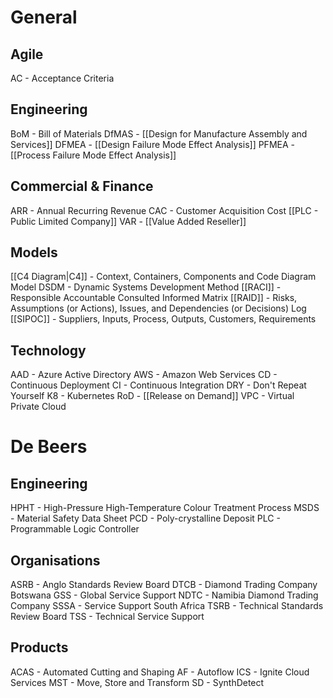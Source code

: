 # General
## Agile
AC - Acceptance Criteria
## Engineering
BoM - Bill of Materials
DfMAS - [[Design for Manufacture Assembly and Services]]
DFMEA - [[Design Failure Mode Effect Analysis]]
PFMEA - [[Process Failure Mode Effect Analysis]]
## Commercial & Finance
ARR - Annual Recurring Revenue
CAC - Customer Acquisition Cost
[[PLC - Public Limited Company]]
VAR - [[Value Added Reseller]]
## Models
[[C4  Diagram|C4]] - Context, Containers, Components and Code Diagram Model
DSDM - Dynamic Systems Development Method
[[RACI]] - Responsible Accountable Consulted Informed Matrix
[[RAID]] - Risks, Assumptions (or Actions), Issues, and Dependencies (or Decisions) Log
[[SIPOC]] - Suppliers, Inputs, Process, Outputs, Customers, Requirements
## Technology
AAD - Azure Active Directory
AWS - Amazon Web Services
CD - Continuous Deployment
CI - Continuous Integration
DRY - Don't Repeat Yourself
K8 - Kubernetes
RoD - [[Release on Demand]]
VPC - Virtual Private Cloud

# De Beers
## Engineering
HPHT - High-Pressure High-Temperature Colour Treatment Process
MSDS - Material Safety Data Sheet
PCD - Poly-crystalline Deposit
PLC - Programmable Logic Controller
## Organisations
ASRB - Anglo Standards Review Board
DTCB - Diamond Trading Company Botswana
GSS - Global Service Support
NDTC - Namibia Diamond Trading Company
SSSA - Service Support South Africa
TSRB - Technical Standards Review Board
TSS - Technical Service Support
## Products
ACAS - Automated Cutting and Shaping
AF - Autoflow
ICS - Ignite Cloud Services
MST - Move, Store and Transform
SD - SynthDetect